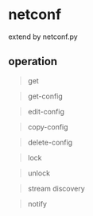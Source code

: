 # netconf
extend by netconf.py
## operation
>get

>get-config

>edit-config

>copy-config

>delete-config

>lock

>unlock

>stream discovery

>notify
